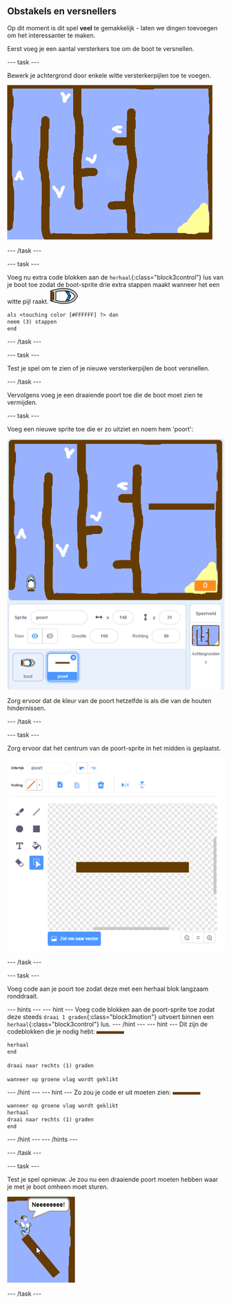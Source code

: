 ## Obstakels en versnellers

Op dit moment is dit spel **veel** te gemakkelijk - laten we dingen toevoegen om het interessanter te maken.

Eerst voeg je een aantal versterkers toe om de boot te versnellen.

--- task ---

Bewerk je achtergrond door enkele witte versterkerpijlen toe te voegen.

![screenshot](images/boat-boost.png)

--- /task ---

--- task ---

Voeg nu extra code blokken aan de `herhaal`{:class="block3control"} lus van je boot toe zodat de boot-sprite drie extra stappen maakt wanneer het een witte pijl raakt. ![boot-sprite](images/boat_resize.png)

```blocks3
als <touching color [#FFFFFF] ?> dan
neem (3) stappen
end
```

--- /task ---

--- task ---

Test je spel om te zien of je nieuwe versterkerpijlen de boot versnellen.

--- /task ---

Vervolgens voeg je een draaiende poort toe die de boot moet zien te vermijden.

--- task ---

Voeg een nieuwe sprite toe die er zo uitziet en noem hem 'poort':

![screenshot](images/boat-gate.png)

Zorg ervoor dat de kleur van de poort hetzelfde is als die van de houten hindernissen.

--- /task ---

--- task ---

Zorg ervoor dat het centrum van de poort-sprite in het midden is geplaatst.

![screenshot](images/boat-center.png)

--- /task ---

--- task ---

Voeg code aan je poort toe zodat deze met een herhaal blok langzaam ronddraait.

--- hints ---
 --- hint --- Voeg code blokken aan de poort-sprite toe zodat deze steeds `draai 1 graden`{:class="block3motion"} uitvoert binnen een `herhaal`{:class="block3control"} lus.
--- /hint ---
 --- hint --- Dit zijn de codeblokken die je nodig hebt: ![poort](images/gate.png)

```blocks3
herhaal
end

draai naar rechts (1) graden 

wanneer op groene vlag wordt geklikt
```

--- /hint --- --- hint --- Zo zou je code er uit moeten zien: ![poort](images/gate.png)

```blocks3
wanneer op groene vlag wordt geklikt
herhaal 
draai naar rechts (1) graden
end
```

--- /hint --- --- /hints ---

--- /task ---

--- task ---

Test je spel opnieuw. Je zou nu een draaiende poort moeten hebben waar je met je boot omheen moet sturen.

![screenshot](images/boat-gate-test.png)

--- /task ---